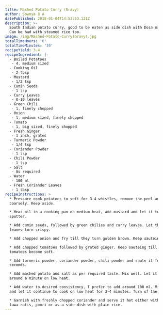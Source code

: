 ```yaml
---
title: Mashed Potato Curry (Gravy)
author: Sowmya B A
datePublished: 2018-01-04T14:53:53.121Z
description: >-
  South Indian potato curry, good to be eaten as side dish with Dosa or Poori.
  Can be had with steamed rice too. 
image: /img/Mashed-Potato-Curry(Gravy).jpg
totalTimeHours: '0'
totalTimeMinutes: '30'
recipeYield: 3-4
recipeIngredient: |-
  - Boiled Potatoes
   - 4, medium sized
  - Cooking Oil
   - 2 tbsp
  - Mustard
   - 1/2 tsp
  - Cumin Seeds
   - 1 tsp
  - Curry Leaves
   - 8-10 leaves
  - Green Chili
   - 1, finely chopped
  - Onion
   - 1, medium sized, finely chopped
  - Tomato
   - 1, big sized, finely chopped
  - Fresh Ginger
   - 1 inch, grated
  - Turmeric Powder
   - 1/4 tsp
  - Coriander Powder
   - 1 tsp
  - Chili Powder
   - 1 tsp
  - Salt
   - As required
  - Water
   - 100 ml
  - Fresh Coriander Leaves
   - 1 tbsp
recipeInstructions: >
  * Pressure cook potatoes to soft for 3-4 whistles, remove the peel and mash it
  coarsely. Keep aside.

  * Heat oil in a cooking pan on medium heat, add mustard and let it to
  sputter. 

  * Add cumin seeds, followed by green chilies and curry leaves. Let the curry
  leaves turn crispy.

  * Add chopped onion and fry till they turn golden brown. Keep sauteing.

  * Add chopped tomatoes followed by grated ginger. Keep sauteing till the
  tomatoes become soft.

  * Add turmeric powder, coriander powder, chili powder and saute it for 30
  seconds.

  * Add mashed potato and salt as per required taste. Mix well. Let it roast for
  around a minute on low heat. 

  * Add water to desired consistency, I prefer to add around 100 ml. Mix well
  and let it continue to cook on low heat for 3-4 minutes. Turn of the heat.

  * Garnish with freshly chopped coriander and serve it hot either with dosa,
  tawa rotis, poori or as a side dish with plain rice.
---
```




